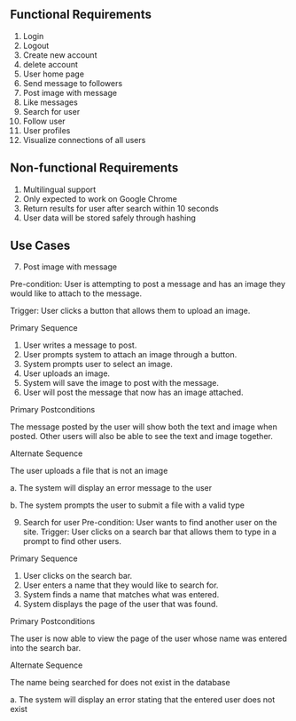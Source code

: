 ## Functional Requirements

1. Login
2. Logout
3. Create new account
4. delete account
5. User home page
6. Send message to followers
7. Post image with message
8. Like messages
9. Search for user
10. Follow user 
11. User profiles
12. Visualize connections of all users

## Non-functional Requirements

1. Multilingual support
2. Only expected to work on Google Chrome
3. Return results for user after search within 10 seconds
4. User data will be stored safely through hashing 

## Use Cases

7) Post image with message

Pre-condition: User is attempting to post a message and has an image they would like to attach to the message.

Trigger: User clicks a button that allows them to upload an image.

Primary Sequence
1. User writes a message to post.
2. User prompts system to attach an image through a button.
3. System prompts user to select an image.
4. User uploads an image.
5. System will save the image to post with the message.
6. User will post the message that now has an image attached.

Primary Postconditions

The message posted by the user will show both the text and image when posted. Other users will also be able to see the text and image together.

Alternate Sequence

The user uploads a file that is not an image

  a. The system will display an error message to the user

  b. The system prompts the user to submit a file with a valid type


9) Search for user
Pre-condition: User wants to find another user on the site.
Trigger: User clicks on a search bar that allows them to type in a prompt to find other users.

Primary Sequence
1. User clicks on the search bar.
2. User enters a name that they would like to search for.
3. System finds a name that matches what was entered.
4. System displays the page of the user that was found.

Primary Postconditions

The user is now able to view the page of the user whose name was entered into the search bar.

Alternate Sequence

The name being searched for does not exist in the database

  a. The system will display an error stating that the entered user does not exist
